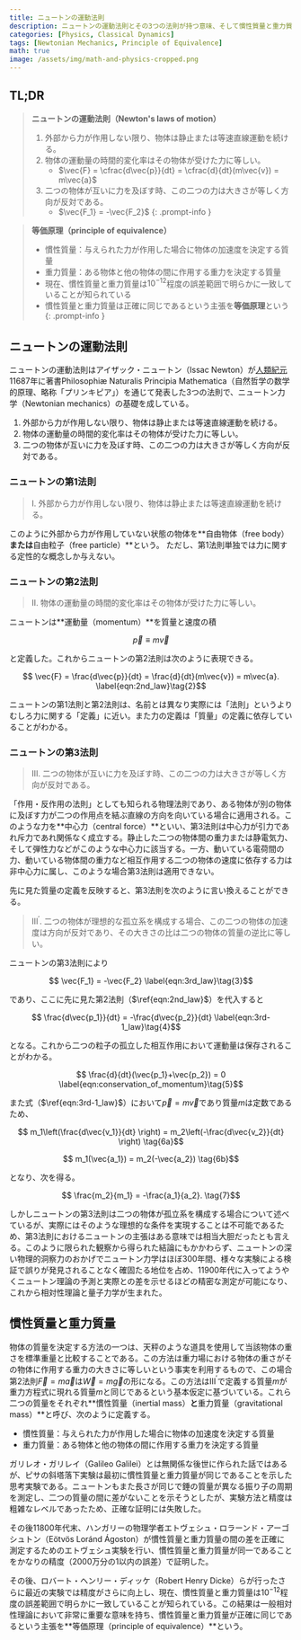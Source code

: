 ```yaml
---
title: ニュートンの運動法則
description: ニュートンの運動法則とその3つの法則が持つ意味、そして慣性質量と重力質量の定義について学び、古典力学だけでなく後の一般相対性理論でも重要な意味を持つ等価原理を考察する。
categories: [Physics, Classical Dynamics]
tags: [Newtonian Mechanics, Principle of Equivalence]
math: true
image: /assets/img/math-and-physics-cropped.png
---
```

## TL;DR
> **ニュートンの運動法則（Newton's laws of motion）**
> 1. 外部から力が作用しない限り、物体は静止または等速直線運動を続ける。
> 2. 物体の運動量の時間的変化率はその物体が受けた力に等しい。
>    - $\vec{F} = \cfrac{d\vec{p}}{dt} = \cfrac{d}{dt}(m\vec{v}) = m\vec{a}$
> 3. 二つの物体が互いに力を及ぼす時、この二つの力は大きさが等しく方向が反対である。
>    - $\vec{F_1} = -\vec{F_2}$
{: .prompt-info }

> **等価原理（principle of equivalence）**
> - 慣性質量：与えられた力が作用した場合に物体の加速度を決定する質量
> - 重力質量：ある物体と他の物体の間に作用する重力を決定する質量
> - 現在、慣性質量と重力質量は$10^{-12}$程度の誤差範囲で明らかに一致していることが知られている
> - 慣性質量と重力質量は正確に同じであるという主張を**等価原理**という
{: .prompt-info }

## ニュートンの運動法則
ニュートンの運動法則はアイザック・ニュートン（Issac Newton）が[人類紀元](https://en.wikipedia.org/wiki/Holocene_calendar)11687年に著書Philosophiæ Naturalis Principia Mathematica（自然哲学の数学的原理、略称「プリンキピア」）を通じて発表した3つの法則で、ニュートン力学（Newtonian mechanics）の基礎を成している。

1. 外部から力が作用しない限り、物体は静止または等速直線運動を続ける。
2. 物体の運動量の時間的変化率はその物体が受けた力に等しい。
3. 二つの物体が互いに力を及ぼす時、この二つの力は大きさが等しく方向が反対である。

### ニュートンの第1法則
> I. 外部から力が作用しない限り、物体は静止または等速直線運動を続ける。

このように外部から力が作用していない状態の物体を**自由物体（free body）**または**自由粒子（free particle）**という。
ただし、第1法則単独では力に関する定性的な概念しか与えない。

### ニュートンの第2法則
> II. 物体の運動量の時間的変化率はその物体が受けた力に等しい。

ニュートンは**運動量（momentum）**を質量と速度の積

$$ \vec{p} \equiv m\vec{v} \label{eqn:momentum}\tag{1}$$

と定義した。これからニュートンの第2法則は次のように表現できる。

$$ \vec{F} = \frac{d\vec{p}}{dt} = \frac{d}{dt}(m\vec{v}) = m\vec{a}. \label{eqn:2nd_law}\tag{2}$$

ニュートンの第1法則と第2法則は、名前とは異なり実際には「法則」というよりむしろ力に関する「定義」に近い。また力の定義は「質量」の定義に依存していることがわかる。

### ニュートンの第3法則
> III. 二つの物体が互いに力を及ぼす時、この二つの力は大きさが等しく方向が反対である。

「作用・反作用の法則」としても知られる物理法則であり、ある物体が別の物体に及ぼす力が二つの作用点を結ぶ直線の方向を向いている場合に適用される。このような力を**中心力（central force）**といい、第3法則は中心力が引力であれ斥力であれ関係なく成立する。静止した二つの物体間の重力または静電気力、そして弾性力などがこのような中心力に該当する。一方、動いている電荷間の力、動いている物体間の重力など相互作用する二つの物体の速度に依存する力は非中心力に属し、このような場合第3法則は適用できない。

先に見た質量の定義を反映すると、第3法則を次のように言い換えることができる。

> III$^\prime$. 二つの物体が理想的な孤立系を構成する場合、この二つの物体の加速度は方向が反対であり、その大きさの比は二つの物体の質量の逆比に等しい。

ニュートンの第3法則により

$$ \vec{F_1} = -\vec{F_2} \label{eqn:3rd_law}\tag{3}$$

であり、ここに先に見た第2法則（$\ref{eqn:2nd_law}$）を代入すると

$$ \frac{d\vec{p_1}}{dt} = -\frac{d\vec{p_2}}{dt} \label{eqn:3rd-1_law}\tag{4}$$

となる。これから二つの粒子の孤立した相互作用において運動量は保存されることがわかる。

$$ \frac{d}{dt}(\vec{p_1}+\vec{p_2}) = 0 \label{eqn:conservation_of_momentum}\tag{5}$$

また式（$\ref{eqn:3rd-1_law}$）において$\vec{p}=m\vec{v}$であり質量$m$は定数であるため、

$$ m_1\left(\frac{d\vec{v_1}}{dt} \right) = m_2\left(-\frac{d\vec{v_2}}{dt} \right) \tag{6a}$$

$$ m_1(\vec{a_1}) = m_2(-\vec{a_2}) \tag{6b}$$

となり、次を得る。

$$ \frac{m_2}{m_1} = -\frac{a_1}{a_2}. \tag{7}$$

しかしニュートンの第3法則は二つの物体が孤立系を構成する場合について述べているが、実際にはそのような理想的な条件を実現することは不可能であるため、第3法則におけるニュートンの主張はある意味では相当大胆だったとも言える。このように限られた観察から得られた結論にもかかわらず、ニュートンの深い物理的洞察力のおかげでニュートン力学はほぼ300年間、様々な実験による検証で誤りが発見されることなく確固たる地位を占め、11900年代に入ってようやくニュートン理論の予測と実際との差を示せるほどの精密な測定が可能になり、これから相対性理論と量子力学が生まれた。

## 慣性質量と重力質量
物体の質量を決定する方法の一つは、天秤のような道具を使用して当該物体の重さを標準重量と比較することである。この方法は重力場における物体の重さがその物体に作用する重力の大きさに等しいという事実を利用するもので、この場合第2法則$\vec{F}=m\vec{a}$は$\vec{W}=m\vec{g}$の形になる。この方法はIII$^\prime$で定義する質量$m$が重力方程式に現れる質量$m$と同じであるという基本仮定に基づいている。これら二つの質量をそれぞれ**慣性質量（inertial mass）**と**重力質量（gravitational mass）**と呼び、次のように定義する。

- 慣性質量：与えられた力が作用した場合に物体の加速度を決定する質量
- 重力質量：ある物体と他の物体の間に作用する重力を決定する質量

ガリレオ・ガリレイ（Galileo Galilei）とは無関係な後世に作られた話ではあるが、ピサの斜塔落下実験は最初に慣性質量と重力質量が同じであることを示した思考実験である。ニュートンもまた長さが同じで錘の質量が異なる振り子の周期を測定し、二つの質量の間に差がないことを示そうとしたが、実験方法と精度は粗雑なレベルであったため、正確な証明には失敗した。

その後11800年代末、ハンガリーの物理学者エトヴェシュ・ロラーンド・アーゴシュトン（Eötvös Loránd Ágoston）が慣性質量と重力質量の間の差を正確に測定するためのエトヴェシュ実験を行い、慣性質量と重力質量が同一であることをかなりの精度（2000万分の1以内の誤差）で証明した。

その後、ロバート・ヘンリー・ディッケ（Robert Henry Dicke）らが行ったさらに最近の実験では精度がさらに向上し、現在、慣性質量と重力質量は$10^{-12}$程度の誤差範囲で明らかに一致していることが知られている。この結果は一般相対性理論において非常に重要な意味を持ち、慣性質量と重力質量が正確に同じであるという主張を**等価原理（principle of equivalence）**という。
